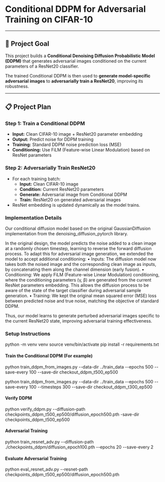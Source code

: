 # Conditional DDPM for Adversarial Training on CIFAR-10

---

## 🧠 Project Goal

This project builds a **Conditional Denoising Diffusion Probabilistic Model (DDPM)** that generates adversarial images conditioned on the current parameters of a ResNet20 classifier.

The trained Conditional DDPM is then used to **generate model-specific adversarial images** to **adversarially train a ResNet20**, improving its robustness.

---

## 📋 Project Plan

### Step 1: Train a Conditional DDPM

- **Input:** Clean CIFAR-10 image + ResNet20 parameter embedding
- **Output:** Predict noise for DDPM training
- **Training:** Standard DDPM noise prediction loss (MSE)
- **Conditioning:** Use FiLM (Feature-wise Linear Modulation) based on ResNet parameters

### Step 2: Adversarially Train ResNet20

- For each training batch:
  - **Input:** Clean CIFAR-10 image
  - **Condition:** Current ResNet20 parameters
  - **Generate:** Adversarial image from Conditional DDPM
  - **Train:** ResNet20 on generated adversarial images
- ResNet embedding is updated dynamically as the model trains.

### Implementation Details
Our conditional diffusion model based on the original GaussianDiffusion implementation from the denoising_diffusion_pytorch library.

In the original design, the model predicts the noise added to a clean image at a randomly chosen timestep, learning to reverse the forward diffusion process. To adapt this for adversarial image generation, we extended the model to accept additional conditioning:
	•	Inputs: The diffusion model now takes both the noised image and the corresponding clean image as inputs, by concatenating them along the channel dimension (early fusion).
	•	Conditioning: We apply FiLM (Feature-wise Linear Modulation) conditioning, where the conditioning parameters (γ, β) are generated from the current ResNet parameters embedding. This allows the diffusion process to be aware of the state of the target classifier during adversarial sample generation.
	•	Training: We kept the original mean squared error (MSE) loss between predicted noise and true noise, matching the objective of standard DDPM.

Thus, our model learns to generate perturbed adversarial images specific to the current ResNet20 state, improving adversarial training effectiveness.


### Setup Instructions
python -m venv venv
source venv/bin/activate
pip install -r requirements.txt


#### Train the Conditional DDPM (For example)
python train_ddpm_from_images.py --data-dir ../train_data --epochs 500 --save-every 100 --save-dir checkout_ddpm_t500_ep500

python train_ddpm_from_images.py --data-dir ../train_data --epochs 500 --save-every 100 --timesteps 300 --save-dir checkout_ddpm_t300_ep500


#### Verify DDPM
python verify_ddpm.py --diffusion-path checkpoints_ddpm_t500_ep500/diffusion_epoch500.pth -save-dir checkpoints_ddpm_t500_ep500

#### Adversarial Training
python train_resnet_adv.py --diffusion-path ./checkpoints_ddpm/diffusion_epoch100.pth --epochs 20 --save-every 2


#### Evaluate Adversarial Training
python eval_resnet_adv.py --resnet-path checkpoints_ddpm_t500_ep500/diffusion_epoch500.pth 

